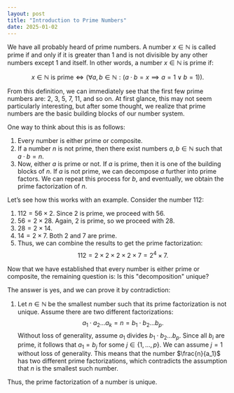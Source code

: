```yaml
---
layout: post
title: "Introduction to Prime Numbers"
date: 2025-01-02
---
```


We have all probably heard of prime numbers. A number $x \in \mathbb{N}$ is called prime if and only if it is greater than 1 and is not divisible by any other numbers except 1 and itself. In other words, a number $x \in \mathbb{N}$ is prime if:

$$
x \in \mathbb{N} \text{ is prime} \iff (\forall a, b \in \mathbb{N}: (a \cdot b = x \implies a = 1 \lor b = 1)).
$$

From this definition, we can immediately see that the first few prime numbers are: 2, 3, 5, 7, 11, and so on. At first glance, this may not seem particularly interesting, but after some thought, we realize that prime numbers are the basic building blocks of our number system.

One way to think about this is as follows:

1. Every number is either prime or composite.
2. If a number $n$ is not prime, then there exist numbers $a, b \in \mathbb{N}$ such that $a \cdot b = n$.
3. Now, either $a$ is prime or not. If $a$ is prime, then it is one of the building blocks of $n$. If $a$ is not prime, we can decompose $a$ further into prime factors. We can repeat this process for $b$, and eventually, we obtain the prime factorization of $n$.

Let’s see how this works with an example. Consider the number 112:

1. $112 = 56 \times 2$. Since 2 is prime, we proceed with 56.
2. $56 = 2 \times 28$. Again, 2 is prime, so we proceed with 28.
3. $28 = 2 \times 14$.
4. $14 = 2 \times 7$. Both 2 and 7 are prime.
5. Thus, we can combine the results to get the prime factorization:
   $$
   112 = 2 \times 2 \times 2 \times 2 \times 7 = 2^4 \times 7.
   $$

Now that we have established that every number is either prime or composite, the remaining question is: Is this "decomposition" unique?

The answer is yes, and we can prove it by contradiction:

1. Let $n \in \mathbb{N}$ be the smallest number such that its prime factorization is not unique. Assume there are two different factorizations:
   $$
   a_1 \cdot a_2 \dots a_k = n = b_1 \cdot b_2 \dots b_p.
   $$
   Without loss of generality, assume $a_1$ divides $b_1 \cdot b_2 \dots b_p$. Since all $b_i$ are prime, it follows that $a_1 = b_j$ for some $j \in \{1, \dots, p\}$. We can assume $j = 1$ without loss of generality. This means that the number $\frac{n}{a_1}$ has two different prime factorizations, which contradicts the assumption that $n$ is the smallest such number.

Thus, the prime factorization of a number is unique.
